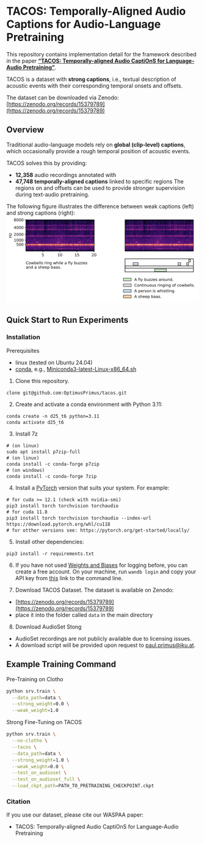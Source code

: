 # TACOS: Temporally-Aligned Audio Captions for Audio-Language Pretraining

This repository contains implementation detail for the framework described in the paper **[“TACOS: Temporally-aligned Audio CaptiOnS for Language-Audio Pretraining”](https://arxiv.org/pdf/2505.07609)**. 

TACOS is a dataset with **strong captions**, i.e., textual description of acoustic events with their corresponding temporal onsets and offsets.

The dataset can be downloaded via Zenodo: [https://zenodo.org/records/15379789](https://zenodo.org/records/15379789)
## Overview

Traditional audio-language models rely on **global (clip-level) captions**, which occasionally provide a rough temporal position of acoustic events.

TACOS solves this by providing:
- **12,358** audio recordings annotated with
- **47,748 temporally-aligned captions** linked to specific regions
The regions on and offsets can be used to provide stronger supervision during text-audio pretraining.

The following figure illustrates the difference between weak captions (left) and strong captions (right):
<img src="figures/weak_vs_strong.png">

## Quick Start to Run Experiments

### Installation

Prerequisites
- linux (tested on Ubuntu 24.04)
- [conda](https://www.anaconda.com/docs/getting-started/miniconda/install), e.g., [Miniconda3-latest-Linux-x86_64.sh](https://repo.anaconda.com/miniconda/Miniconda3-latest-Linux-x86_64.sh)

1. Clone this repository.

```
clone git@github.com:OptimusPrimus/tacos.git
```

2. Create and activate a conda environment with Python 3.11:

```
conda create -n d25_t6 python=3.11
conda activate d25_t6
```

3. Install 7z

```
# (on linux)
sudo apt install p7zip-full
# (on linux)
conda install -c conda-forge p7zip
# (on windows)
conda install -c conda-forge 7zip
```


4. Install a [PyTorch](https://pytorch.org/get-started/previous-versions/) version that suits your system. For example:

```
# for cuda >= 12.1 (check with nvidia-smi)
pip3 install torch torchvision torchaudio
# for cuda 11.8
pip3 install torch torchvision torchaudio --index-url https://download.pytorch.org/whl/cu118
# for otther versions see: https://pytorch.org/get-started/locally/
```

5. Install other dependencies:
```
pip3 install -r requirements.txt
```

6. If you have not used [Weights and Biases](https://wandb.ai/site) for logging before, you can create a free account. On your
machine, run ```wandb login``` and copy your API key from [this](https://wandb.ai/authorize) link to the command line.

7. Download TACOS Dataset.
The dataset is available on Zenodo:
- [https://zenodo.org/records/15379789](https://zenodo.org/records/15379789)
- place it into the folder called `data` in the main directory

8. Download AudioSet Stong
- AudioSet recordings are not publicly available due to licensing issues.
- A download script will be provided upon request to paul.primus@jku.at. 

## Example Training Command

Pre-Training on Clotho
```bash
python srv.train \
  --data_path=data \
  --strong_weight=0.0 \
  --weak_weight=1.0
```
Strong Fine-Tuning on TACOS
```bash
python srv.train \
  --no-clotho \
  --tacos \
  --data_path=data \
  --strong_weight=1.0 \
  --weak_weight=0.0 \
  --test_on_audioset \
  --test_on_audioset_full \
  --load_ckpt_path=PATH_TO_PRETRAINING_CHECKPOINT.ckpt
```

### Citation

If you use our dataset, please cite our WASPAA paper:
- TACOS: Temporally-aligned Audio CaptiOnS for Language-Audio Pretraining

